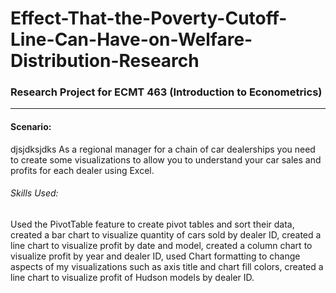 # Effect-That-the-Poverty-Cutoff-Line-Can-Have-on-Welfare-Distribution-Research
### Research Project for ECMT 463 (Introduction to Econometrics)
----------------
#### Scenario: 
djsjdksjdks
As a regional manager for a chain of car dealerships you need to create some visualizations to allow you to understand your car sales and profits for each dealer using Excel.
###### Skills Used:
Used the PivotTable feature to create pivot tables and sort their data, created a bar chart to visualize quantity of cars sold by dealer ID, created a line chart to visualize profit by date and model, created a column chart to visualize profit by year and dealer ID, used Chart formatting to change aspects of my visualizations such as axis title and chart fill colors, created a line chart to visualize profit of Hudson models by dealer ID. 
